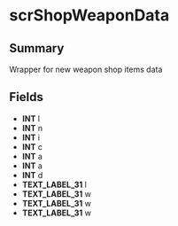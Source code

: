 # scrShopWeaponData

## Summary
Wrapper for new weapon shop items data

## Fields
* **INT** l
* **INT** n
* **INT** i
* **INT** c
* **INT** a
* **INT** a
* **INT** d
* **TEXT_LABEL_31** l
* **TEXT_LABEL_31** w
* **TEXT_LABEL_31** w
* **TEXT_LABEL_31** w